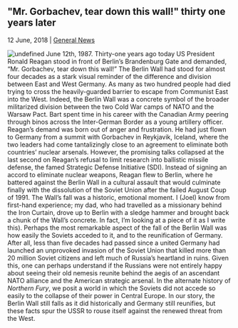 ## "Mr. Gorbachev, tear down this wall!" thirty one years later

12 June, 2018 | [General News]()

![undefined](https://upload.wikimedia.org/wikipedia/commons/thumb/5/5f/ReaganBerlinWall.jpg/1280px-ReaganBerlinWall.jpg) June 12th, 1987\. Thirty-one years ago today US President Ronald Reagan stood in front of Berlin’s Brandenburg Gate and demanded, “Mr. Gorbachev, tear down this wall!” The Berlin Wall had stood for almost four decades as a stark visual reminder of the difference and division between East and West Germany. As many as two hundred people had died trying to cross the heavily-guarded barrier to escape from Communist East into the West. Indeed, the Berlin Wall was a concrete symbol of the broader militarized division between the two Cold War camps of NATO and the Warsaw Pact. Bart spent time in his career with the Canadian Army peering through binos across the Inter-German Border as a young artillery officer. Reagan’s demand was born out of anger and frustration. He had just flown to Germany from a summit with Gorbachev in Reykjavik, Iceland, where the two leaders had come tantalizingly close to an agreement to eliminate both countries’ nuclear arsenals. However, the promising talks collapsed at the last second on Reagan’s refusal to limit research into ballistic missile defense, the famed Strategic Defense Initiative (SDI). Instead of signing an accord to eliminate nuclear weapons, Reagan flew to Berlin, where he battered against the Berlin Wall in a cultural assault that would culminate finally with the dissolution of the Soviet Union after the failed August Coup of 1991. The Wall’s fall was a historic, emotional moment. I (Joel) know from first-hand experience; my dad, who had travelled as a missionary behind the Iron Curtain, drove up to Berlin with a sledge hammer and brought back a chunk of the Wall’s concrete. In fact, I’m looking at a piece of it as I write this). Perhaps the most remarkable aspect of the fall of the Berlin Wall was how easily the Soviets acceded to it, and to the reunification of Germany. After all, less than five decades had passed since a united Germany had launched an unprovoked invasion of the Soviet Union that killed more than 20 million Soviet citizens and left much of Russia’s heartland in ruins. Given this, one can perhaps understand if the Russians were not entirely happy about seeing their old nemesis reunite behind the aegis of an ascendant NATO alliance and the American strategic arsenal. In the alternate history of _Northern Fury_, we posit a world in which the Soviets did not accede so easily to the collapse of their power in Central Europe. In our story, the Berlin Wall still falls as it did historically and Germany still reunifies, but these facts spur the USSR to rouse itself against the renewed threat from the West.
